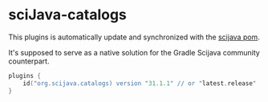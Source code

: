 # sciJava-catalogs

This plugins is automatically update and synchronized with the [scijava pom](https://github.com/scijava/pom-scijava).

It's supposed to serve as a native solution for the Gradle Scijava community counterpart.


```kotlin 
plugins {
    id("org.scijava.catalogs) version "31.1.1" // or "latest.release"
}
